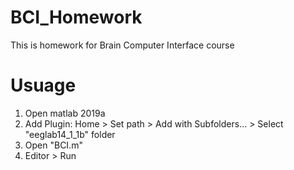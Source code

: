 # BCI_Homework
This is homework for Brain Computer Interface course


# Usuage
1. Open matlab 2019a
2. Add Plugin: Home > Set path > Add with Subfolders... > Select "eeglab14_1_1b" folder
3. Open "BCI.m"
4. Editor > Run
